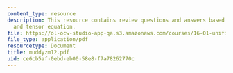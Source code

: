 ```yaml
---
content_type: resource
description: This resource contains review questions and answers based on sheer stress,
  and tensor equation.
file: https://ol-ocw-studio-app-qa.s3.amazonaws.com/courses/16-01-unified-engineering-i-ii-iii-iv-fall-2005-spring-2006/ce6cb5af0ebdeb0058e8f7a78262770c_muddyzm12.pdf
file_type: application/pdf
resourcetype: Document
title: muddyzm12.pdf
uid: ce6cb5af-0ebd-eb00-58e8-f7a78262770c
---
```

